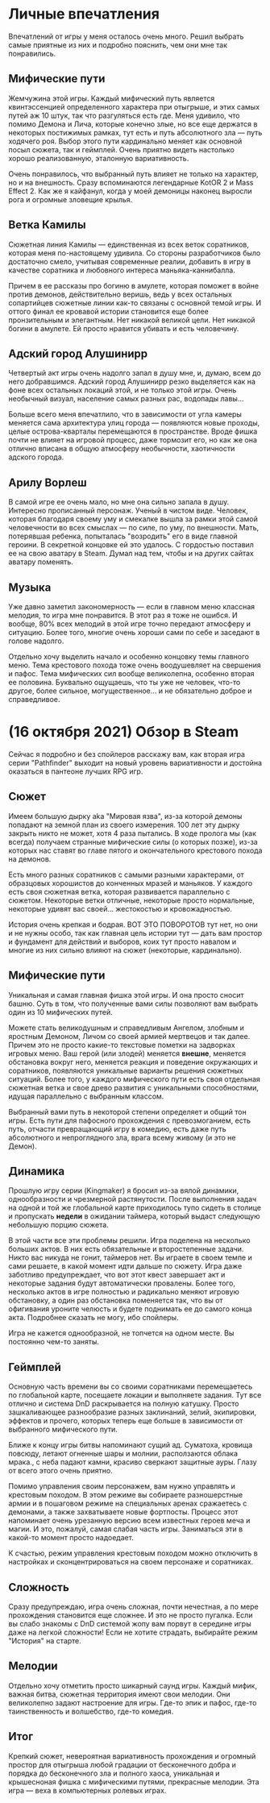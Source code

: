 # Личные впечатления

Впечатлений от игры у меня осталось очень много.
Решил выбрать самые приятные из них и подробно пояснить, чем они мне так понравились.

## Мифические пути

Жемчужина этой игры. Каждый мифический путь является квинтэссенцией определенного характера при отыгрыше, и этих самых путей аж 10 штук, так что разгуляться есть где. Меня удивило, что помимо Демона и Лича, которые конечно злые, но все еще держатся в некоторых постижимых рамках, тут есть и путь абсолютного зла — путь ходячего роя. Выбор этого пути кардинально меняет как основной посыл сюжета, так и геймплей. Очень приятно видеть настолько хорошо реализованную, эталонную вариативность.

Очень понравилось, что выбранный путь влияет не только на характер, но и на внешность. Сразу вспоминаются легендарные KotOR 2 и Mass Effect 2. Как же я кайфанул, когда у моей демоницы наконец выросли рога и огромные зловещие крылья.

## Ветка Камилы

Сюжетная линия Камилы — единственная из всех веток соратников, которая меня по-настоящему удивила.
Со стороны разработчиков было достаточно смело, учитывая современные реалии, добавить в игру в качестве соратника и любовного интереса маньяка-каннибалла.

Причем в ее рассказы про богиню в амулете, которая поможет в войне против демонов, действительно веришь, ведь у всех остальных сопартийцев сюжетные линии как-то связаны с основной темой игры. И оттого финал ее кровавой истории становится еще более пронзительным и элегантным. Нет никакой великой цели. Нет никакой богини в амулете. Ей просто нравится убивать и есть человечину.

## Адский город Алушинирр

Четвертый акт игры очень надолго запал в душу мне, и, думаю, всем до него добравшимся.
Адский город Алушинирр резко выделяется как на фоне всех остальных локаций этой, и не только этой игры.
Очень необычный визуал, население самых разных рас, водопады лавы...

Больше всего меня впечатлило, что в зависимости от угла камеры меняется сама архитектура улиц города — появляются новые проходы, целые острова-кварталы перемещаются в пространстве. Вроде фишка почти не влияет на игровой процесс, даже тормозит его, но как же она отлично вписана в общую атмосферу необычности, хаотичности адского города.

## Арилу Ворлеш

В самой игре ее очень мало, но мне она сильно запала в душу. Интересно прописанный персонаж. Ученый в чистом виде.
Человек, которая благодаря своему уму и смекалке вышла за рамки этой самой человечности во всех смыслах — по силе, по уму, по внешности. Мать, потерявшая ребенка, попыталась "возродить" его в виде главной героини. В секретной концовке ей это удалось. С гордостью поставил ее на свою аватару в Steam. Думал над тем, чтобы и на других сайтах аватару поменять.

## Музыка

Уже давно заметил закономерность — если в главном меню классная мелодия, то игра мне понравится.
В этот раз я тоже не ошибся. И вообще, 80% всех мелодий в этой игре точно передают атмосферу и ситуацию.
Более того, многие очень хороши сами по себе и заседают в голове надолго.

Отдельно хочу выделить начало и особенно концовку темы главного меню. Тема крестового похода тоже очень воодушевляет на свершения и пафос. Тема мифических сил вообще великолепна, особенно вторая ее половина. Буквально ощущаешь, что ты уже не человек, что-то другое, более сильное, могущественное... и не обязательно доброе и справедливое.

# (16 октября 2021) Обзор в Steam

Сейчас я подробно и без спойлеров расскажу вам, как вторая игра серии "Pathfinder" выходит на новый уровень вариативности и достойна оказаться в пантеоне лучших RPG игр.

## Сюжет

Имеем большую дырку aka "Мировая язва", из-за которой демоны попадают на земной план из своего измерения. 100 лет эту дырку закрыть никто не может, хотя 4 раза пытались. В ходе пролога мы (как всегда) получаем странные мифические силы (о которых позже), из-за которых нас ставят во главе пятого и окончательного крестового похода на демонов.

Есть много разных соратников с самыми разными характерами, от образцовых хорошистов до конченных мразей и маньяков. У каждого есть своя сюжетная ветка, которая развивается параллельно с сюжетом. Некоторые ветки отличные, некоторые просто нормальные, некоторые удивят вас своей... жестокостью и кровожадностью.

История очень крепкая и бодрая. ВОТ ЭТО ПОВОРОТОВ тут нет, но они и не нужны особо, так как главная цель истории тут — дать вам простор и фундамент для действий и выборов, коих тут просто навалом и многие из них сильно влияют на сюжет (некоторые, кардинально).

## Мифические пути

Уникальная и самая главная фишка этой игры. И она просто сносит башню. Суть в том, что полученные вами силы позволяют вам выбрать один из 10 мифических путей.

Можете стать великодушным и справедливым Ангелом, злобным и яростным Демоном, Личом со своей армией мертвецов и так далее. Причем это не просто какие-то текстовые пометки на задворках игровых меню. Ваш герой (или злодей) меняется **внешне**, меняется обстановка вокруг него, меняется реакция и поведение окружающих и соратников, появляются уникальные варианты решения сюжетных ситуаций. Более того, у каждого мифического пути есть своя отдельная сюжетная ветка и свое древо развития с уникальными способностями, идущая параллельно с выбранным классом.

Выбранный вами путь в некоторой степени определяет и общий тон игры. Есть пути для пафосного прохождения с превозмоганием, есть путь, отчасти превращающий игру в комедию, есть даже путь абсолютного и непроглядного зла, врага всему живому (и это не Демон).

## Динамика

Прошлую игру серии (Kingmaker) я бросил из-за вялой динамики, однообразности и чрезмерной растянутости. После выполнения задач на одной и той же глобальной карте приходилось тупо сидеть в столице и пропускать **недели** в ожидании таймера, который выдаст следующую небольшую порцию сюжета.

В этой части все эти проблемы решили. Игра поделена на несколько больших актов. В них есть обязательные и второстепенные задачи. Никто вас никуда не гонит, таймеров нет. Вы играете в своем темпе и сами решаете, в какой момент идти дальше по сюжету. Игра даже заботливо предупреждает, что вот этот квест завершает акт и некоторые задания будут автоматически провалены. Более того, несколько актов в игре полностью и радикально меняют игровую обстановку, а один раз обстановка поменяется так, что вы от офигивания уроните челюсть и будете поднимать ее до самого конца акта. Подробнее сказать не могу, ибо спойлеры.

Игра не кажется однообразной, не топчется на одном месте. Вы постоянно чем-то заняты.

## Геймплей

Основную часть времени вы со своими соратниками перемещаетесь по глобальной карте, посещаете локации и выполняете задания. Тут все отлично и система DnD раскрывается на полную катушку. Просто зашкаливающее разнообразие разных заклинаний, зелий, экипировки, эффектов и прочего, которых теперь еще больше в зависимости от выбранного мифического пути.

Ближе к концу игры битвы напоминают сущий ад. Суматоха, кровища повсюду, летают огненные шары и молнии, расползаются облака мрака., с неба падают камни, красиво сверкают защитные ауры. Глазу от всего этого очень приятно.

Помимо управления своим персонажем, вам нужно управлять и крестовым походом. В этом режиме вы собираете разношерстные армии и в пошаговом режиме на специальных аренах сражаетесь с демонами, а также захватываете новые фортпосты. Процесс этот напоминает очень урезанную версию всем известных героев меча и магии. И это, пожалуй, самая слабая часть игры. Заниматься эти в какой-то момент просто надоедает.

К счастью, режим управления крестовым походом можно отключить в настройках и сконцентрироваться на своем персонаже и соратниках.

## Сложность

Сразу предупреждаю, игра очень сложная, почти нечестная, а по мере прохождения становится еще сложнее. И это не просто пугалка. Если вы слабо знакомы с DnD системой жопу вам порвут в середине игры даже на легкой сложности! Если не хотите страдать, выбирайте режим "История" на старте.

## Мелодии

Отдельно хочу отметить просто шикарный саунд игры. Каждый мифик, важная битва, сюжетная территория имеют свои мелодии. Они великолепно задают настроение для игры. Где-то эпик и пафос, где-то таинственность и волшебство, где-то комедия.

## Итог

Крепкий сюжет, невероятная вариативность прохождения и огромный простор для отыгрыша любой градации от бесконечного добра и порядка до бесконечного зла и полного хаоса, уникальная и крышесноная фишка с мифическими путями, прекрасные мелодии. Эта игра — веха в компьютерных ролевых играх.